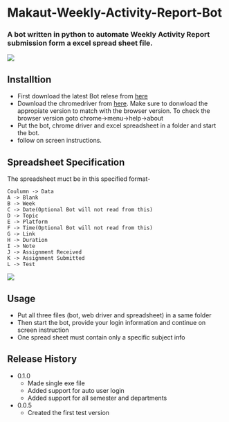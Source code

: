 # Makaut-Weekly-Activity-Report-Bot
### A bot written in python to automate Weekly Activity Report submission form a excel spread sheet file.

![](https://i.ibb.co/hFrztnV/header.png)

## Installtion
- First download the latest Bot relese from [here]()
- Download the chromedriver from [here](https://chromedriver.chromium.org/). Make sure to donwload the appropiate version to match with the browser version. To check the browser version goto chrome->menu->help->about
- Put the bot, chrome driver and excel spreadsheet in a folder and start the bot.
- follow on screen instructions.

## Spreadsheet Specification
The spreadsheet muct be in this specified format-
```
Coulumn -> Data
A -> Blank
B -> Week
C -> Date(Optional Bot will not read from this)
D -> Topic
E -> Platform
F -> Time(Optional Bot will not read from this)
G -> Link
H -> Duration
I -> Note
J -> Assignment Received
K -> Assignment Submitted
L -> Test

```
![](https://i.ibb.co/fCLk9jm/Screenshot-201.png)

## Usage
- Put all three files (bot, web driver and spreadsheet) in a same folder
- Then start the bot, provide your login information and continue on screen instruction
- One spread sheet must contain only a specific subject info

## Release History

* 0.1.0
   * Made single exe file
   * Added support for auto user login
   * Added support for all semester and departments
* 0.0.5
   * Created the first test version
    



